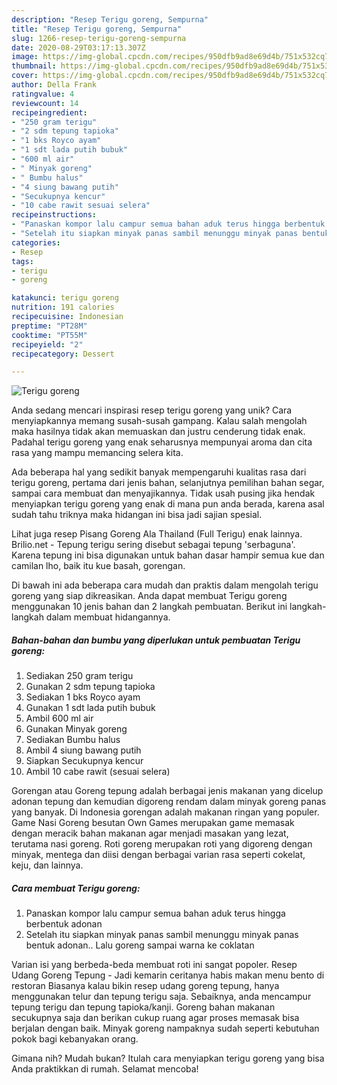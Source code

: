 ```yaml
---
description: "Resep Terigu goreng, Sempurna"
title: "Resep Terigu goreng, Sempurna"
slug: 1266-resep-terigu-goreng-sempurna
date: 2020-08-29T03:17:13.307Z
image: https://img-global.cpcdn.com/recipes/950dfb9ad8e69d4b/751x532cq70/terigu-goreng-foto-resep-utama.jpg
thumbnail: https://img-global.cpcdn.com/recipes/950dfb9ad8e69d4b/751x532cq70/terigu-goreng-foto-resep-utama.jpg
cover: https://img-global.cpcdn.com/recipes/950dfb9ad8e69d4b/751x532cq70/terigu-goreng-foto-resep-utama.jpg
author: Della Frank
ratingvalue: 4
reviewcount: 14
recipeingredient:
- "250 gram terigu"
- "2 sdm tepung tapioka"
- "1 bks Royco ayam"
- "1 sdt lada putih bubuk"
- "600 ml air"
- " Minyak goreng"
- " Bumbu halus"
- "4 siung bawang putih"
- "Secukupnya kencur"
- "10 cabe rawit sesuai selera"
recipeinstructions:
- "Panaskan kompor lalu campur semua bahan aduk terus hingga berbentuk adonan"
- "Setelah itu siapkan minyak panas sambil menunggu minyak panas bentuk adonan.. Lalu goreng sampai warna ke coklatan"
categories:
- Resep
tags:
- terigu
- goreng

katakunci: terigu goreng 
nutrition: 191 calories
recipecuisine: Indonesian
preptime: "PT28M"
cooktime: "PT55M"
recipeyield: "2"
recipecategory: Dessert

---
```



![Terigu goreng](https://img-global.cpcdn.com/recipes/950dfb9ad8e69d4b/751x532cq70/terigu-goreng-foto-resep-utama.jpg)

Anda sedang mencari inspirasi resep terigu goreng yang unik? Cara menyiapkannya memang susah-susah gampang. Kalau salah mengolah maka hasilnya tidak akan memuaskan dan justru cenderung tidak enak. Padahal terigu goreng yang enak seharusnya mempunyai aroma dan cita rasa yang mampu memancing selera kita.

Ada beberapa hal yang sedikit banyak mempengaruhi kualitas rasa dari terigu goreng, pertama dari jenis bahan, selanjutnya pemilihan bahan segar, sampai cara membuat dan menyajikannya. Tidak usah pusing jika hendak menyiapkan terigu goreng yang enak di mana pun anda berada, karena asal sudah tahu triknya maka hidangan ini bisa jadi sajian spesial.

Lihat juga resep Pisang Goreng Ala Thailand (Full Terigu) enak lainnya. Brilio.net - Tepung terigu sering disebut sebagai tepung &#39;serbaguna&#39;. Karena tepung ini bisa digunakan untuk bahan dasar hampir semua kue dan camilan lho, baik itu kue basah, gorengan.


Di bawah ini ada beberapa cara mudah dan praktis dalam mengolah terigu goreng yang siap dikreasikan. Anda dapat membuat Terigu goreng menggunakan 10 jenis bahan dan 2 langkah pembuatan. Berikut ini langkah-langkah dalam membuat hidangannya.

<!--inarticleads1-->

##### Bahan-bahan dan bumbu yang diperlukan untuk pembuatan Terigu goreng:

1. Sediakan 250 gram terigu
1. Gunakan 2 sdm tepung tapioka
1. Sediakan 1 bks Royco ayam
1. Gunakan 1 sdt lada putih bubuk
1. Ambil 600 ml air
1. Gunakan  Minyak goreng
1. Sediakan  Bumbu halus
1. Ambil 4 siung bawang putih
1. Siapkan Secukupnya kencur
1. Ambil 10 cabe rawit (sesuai selera)


Gorengan atau Goreng tepung adalah berbagai jenis makanan yang dicelup adonan tepung dan kemudian digoreng rendam dalam minyak goreng panas yang banyak. Di Indonesia gorengan adalah makanan ringan yang populer. Game Nasi Goreng besutan Own Games merupakan game memasak dengan meracik bahan makanan agar menjadi masakan yang lezat, terutama nasi goreng. Roti goreng merupakan roti yang digoreng dengan minyak, mentega dan diisi dengan berbagai varian rasa seperti cokelat, keju, dan lainnya. 

<!--inarticleads2-->

##### Cara membuat Terigu goreng:

1. Panaskan kompor lalu campur semua bahan aduk terus hingga berbentuk adonan
1. Setelah itu siapkan minyak panas sambil menunggu minyak panas bentuk adonan.. Lalu goreng sampai warna ke coklatan


Varian isi yang berbeda-beda membuat roti ini sangat popoler. Resep Udang Goreng Tepung - Jadi kemarin ceritanya habis makan menu bento di restoran Biasanya kalau bikin resep udang goreng tepung, hanya menggunakan telur dan tepung terigu saja. Sebaiknya, anda mencampur tepung terigu dan tepung tapioka/kanji. Goreng bahan makanan secukupnya saja dan berikan cukup ruang agar proses memasak bisa berjalan dengan baik. Minyak goreng nampaknya sudah seperti kebutuhan pokok bagi kebanyakan orang. 

Gimana nih? Mudah bukan? Itulah cara menyiapkan terigu goreng yang bisa Anda praktikkan di rumah. Selamat mencoba!
